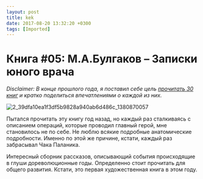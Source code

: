 ```yaml
---
layout: post
title: kek
date: 2017-08-20 13:32:20 +0300
tags: [Imported]
---
```

# Книга #05: М.А.Булгаков – Записки юного врача

_Disclaimer: В конце прошлого года, я поставил себе цель [прочитать 30 книг](https://blog.alexeyev.me/2015/12/30-books-2016/ "2016: 30 книг") и кратко поделиться впечатлениями о каждой из них._

![2_39dfa10ea1f3df5b9828a940ab6d486c_1380870057](https://vlaim.s3.amazonaws.com/uploads/2016/02/2_39dfa10ea1f3df5b9828a940ab6d486c_1380870057.jpg)

Пытался прочитать эту книгу год назад, но каждый раз сталкиваясь с описанием операций, которые проводил главный герой, мне становилось не по себе. Не люблю всякие подробные анатомические подробности. Именно по этой же причине, кстати, каждый раз забрасывал Чака Паланика.

Интересный сборник рассказов, описывающий события происходящие в глуши дореволюционные годы. Определенно стоит прочитать для общего развития. Кстати, это первая художественная книга в этом году.